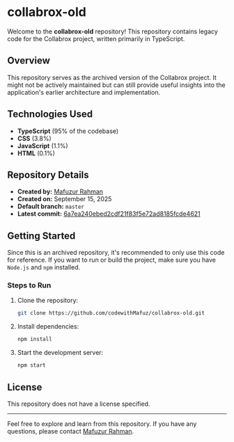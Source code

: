 # collabrox-old

Welcome to the **collabrox-old** repository! This repository contains legacy code for the Collabrox project, written primarily in TypeScript.

## Overview
This repository serves as the archived version of the Collabrox project. It might not be actively maintained but can still provide useful insights into the application's earlier architecture and implementation.

## Technologies Used
- **TypeScript** (95% of the codebase)
- **CSS** (3.8%)
- **JavaScript** (1.1%)
- **HTML** (0.1%)

## Repository Details
- **Created by:** [Mafuzur Rahman](https://github.com/codewithMafuz)
- **Created on:** September 15, 2025
- **Default branch:** `master`
- **Latest commit:** [6a7ea240ebed2cdf21f83f5e72ad8185fcde4621](https://github.com/codewithMafuz/collabrox-old/commit/6a7ea240ebed2cdf21f83f5e72ad8185fcde4621)

## Getting Started
Since this is an archived repository, it's recommended to only use this code for reference. If you want to run or build the project, make sure you have `Node.js` and `npm` installed.

### Steps to Run
1. Clone the repository:
   ```bash
   git clone https://github.com/codewithMafuz/collabrox-old.git
   ```
2. Install dependencies:
   ```bash
   npm install
   ```
3. Start the development server:
   ```bash
   npm start
   ```

## License
This repository does not have a license specified.

---

Feel free to explore and learn from this repository. If you have any questions, please contact [Mafuzur Rahman](https://github.com/codewithMafuz).